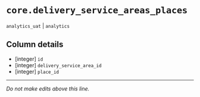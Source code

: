 # `core.delivery_service_areas_places`
`analytics_uat` | `analytics`

## Column details
* [integer]   `id`
* [integer]   `delivery_service_area_id`
* [integer]   `place_id`

-------------------------------------------------------------------------------
*Do not make edits above this line.*
